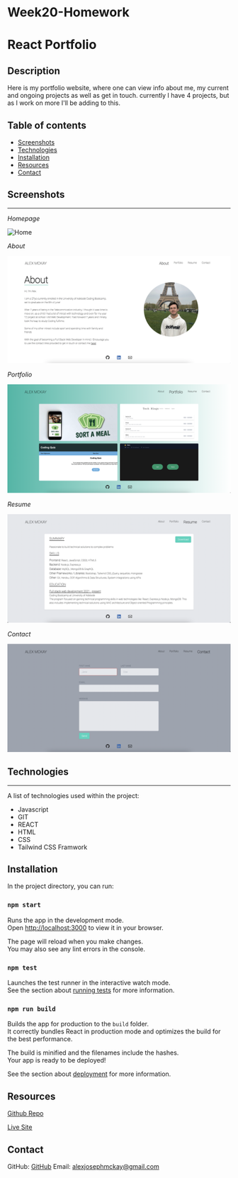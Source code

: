 # Week20-Homework

# React Portfolio

## Description 

Here is my portfolio website, where one can view info about me, my current and ongoing projects as well as get in touch.
currently I have 4 projects, but as I work on more I'll be adding to this.



## Table of contents 

- [Screenshots](#screenshots) 
- [Technologies](#technologies) 
- [Installation](#installation)
- [Resources](#resources) 
- [Contact](#contact)
  
## Screenshots 
---

*Homepage*

![Home](assets/images/homepage.png)

*About*

![About](assets/images/about.png)

*Portfolio*

![Portfolio](assets/images/portfolio.png)

*Resume*

![Resume](assets/images/resume.png)

*Contact*

![Contact](assets/images/contact.png)

## Technologies
***
A list of technologies used within the project:

- Javascript
- GIT
- REACT
- HTML
- CSS
- Tailwind CSS Framwork

## Installation
In the project directory, you can run:

### `npm start`

Runs the app in the development mode.\
Open [http://localhost:3000](http://localhost:3000) to view it in your browser.

The page will reload when you make changes.\
You may also see any lint errors in the console.

### `npm test`

Launches the test runner in the interactive watch mode.\
See the section about [running tests](https://facebook.github.io/create-react-app/docs/running-tests) for more information.

### `npm run build`

Builds the app for production to the `build` folder.\
It correctly bundles React in production mode and optimizes the build for the best performance.

The build is minified and the filenames include the hashes.\
Your app is ready to be deployed!

See the section about [deployment](https://facebook.github.io/create-react-app/docs/deployment) for more information.

## Resources

[Github Repo](https://github.com/mckayjalex/react-portfolio)

[Live Site](https://shrouded-river-38098.herokuapp.com/)

## Contact

GitHub: [GitHub](https://github.com/mckayjalex) Email: [alexjosephmckay@gmail.com](alexjosephmckay@gmail.com)
